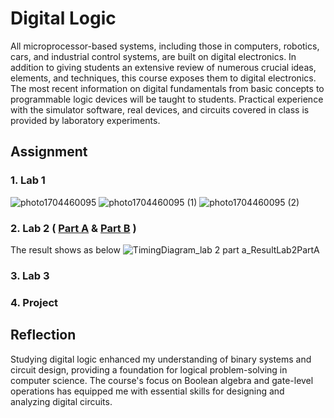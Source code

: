 # Digital Logic
All microprocessor-based systems, including those in computers, robotics, cars, and industrial control systems, are built on digital electronics. In addition to giving students an extensive review of numerous crucial ideas, elements, and techniques, this course exposes them to digital electronics. The most recent information on digital fundamentals from basic concepts to programmable logic devices will be taught to students. Practical experience with the simulator software, real devices, and circuits covered in class is provided by laboratory experiments.


## Assignment 
### 1.  Lab 1  
![photo1704460095](https://github.com/TehRuQian/SECPH-Year1-Sem1/assets/147678331/814f80b1-ac85-4a56-b518-8e7c4fa959c6)
![photo1704460095 (1)](https://github.com/TehRuQian/SECPH-Year1-Sem1/assets/147678331/b26f4ff0-5cc5-4f50-8224-f33c292ffc57)
![photo1704460095 (2)](https://github.com/TehRuQian/SECPH-Year1-Sem1/assets/147678331/c8071d7a-74af-41c3-bb7c-15e5509d5270)
### 2. Lab 2 ( [Part A](https://github.com/TehRuQian/SECPH-Year1-Sem1/blob/main/Digital%20Logic/lab2%20part%20A.pdf) & [Part B](https://github.com/TehRuQian/SECPH-Year1-Sem1/blob/main/Digital%20Logic/lab2%20part%20B.pdf) )
The result shows as below 
![TimingDiagram_lab 2 part a_ResultLab2PartA](https://github.com/TehRuQian/SECPH-Year1-Sem1/assets/147678331/5102629a-4a86-4ccc-ae19-0fa392892d1f)


### 3. Lab 3

### 4. Project 

## Reflection
  
Studying digital logic enhanced my understanding of binary systems and circuit design, providing a foundation for logical problem-solving in computer science. The course's focus on Boolean algebra and gate-level operations has equipped me with essential skills for designing and analyzing digital circuits.

